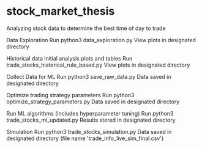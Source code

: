 # stock_market_thesis
Analyzing stock data to determine the best time of day to trade

Data Exploration
Run python3 data_exploration.py
View plots in designated directory  

Historical data initial analysis plots and tables
Run trade_stocks_historical_rule_based.py
View plots in designated directory  

Collect Data for ML
Run python3 save_raw_data.py
Data saved in designated directory

Optimize trading strategy parameters
Run python3 optimize_strategy_parameters.py
Data saved in designated directory

Run ML algorithms (includes hyperparameter tuning)
Run python3 trade_stocks_ml_updated.py
Results stored in designated directory

Simulation
Run python3 trade_stocks_simulation.py
Data saved in designated directory (file name 'trade_info_live_sim_final.csv')
